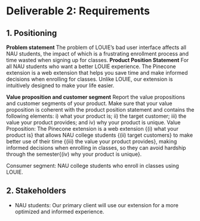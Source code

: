 # Deliverable 2: Requirements
## 1. Positioning
**Problem statement**
The problem of LOUIE’s bad user interface affects all NAU students, the impact of which is a frustrating enrollment process and time wasted when signing up for classes. 
**Product Position Statement**
For all NAU students who want a better LOUIE experience. The Pinecone extension is a web extension that helps you save time and make informed decisions when enrolling for classes. Unlike LOUIE, our extension is intuitively designed to make your life easier.


**Value proposition and customer segment**
Report the value propositions and customer segments of your product. Make sure that your value proposition is coherent with the product position statement and contains the following elements: i) what your product is; ii) the target customer; iii) the value your product provides; and iv) why your product is unique.
Value Proposition: The Pinecone extension is a web extension {(i) what your product is} that allows NAU college students {(ii) target customers} to make better use of their time {(iii) the value your product provides}, making informed decisions when enrolling in classes, so they can avoid hardship through the semester{(iv) why your product is unique}. 

Consumer segment: NAU college students who enroll in classes using LOUIE. 

## 2. Stakeholders
- NAU students: Our primary client will use our extension for a more optimized and informed experience.<br>
